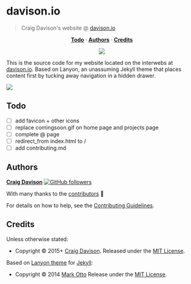 # davison.io

> Craig Davison's website @ [davison.io](http://davison.io)

<p align="center">
<b><a href="#todo">Todo</a></b>
·
<b><a href="#authors">Authors</a></b>
·
<b><a href="#credits">Credits</a></b>
</p>

<p align="center">
<a href="https://travis-ci.org/davisonio/davison.io"><img src="https://img.shields.io/travis/davisonio/davison.io.svg?style=flat-square"/></a>
</p>

This is the source code for my website located on the interwebs at [davison.io](http://davison.io).
Based on Lanyon, an unassuming Jekyll theme that places content first by tucking away navigation in a hidden drawer.

![](https://raw.githubusercontent.com/wiki/davisonio/davison.io/img/1.png)

## Todo
- [ ] add favicon + other icons
- [ ] replace comingsoon.gif on home page and projects page
- [ ] complete @ page
- [ ] redirect_from index.html to /
- [ ] add contributing.md

## Authors

**[Craig Davison](http://davison.io)**
[![GitHub followers](https://img.shields.io/github/followers/davisonio.svg?style=social&label=Follow)](https://github.com/davisonio)

With many thanks to the [contributors](https://github.com/davisonio/davison.io/graphs/contributors) :clap:

For details on how to help, see the [Contributing Guidelines](https://github.com/davisonio/davison.io/blob/master/CONTRIBUTING.md).

## Credits

Unless otherwise stated:

- Copyright © 2015+ [Craig Davison](http://davison.io). Released under the [MIT License](http://davisonio.mit-license.org).

Based on [Lanyon theme](http://lanyon.getpoole.com) for [Jekyll](http://jekyllrb.com/):

- Copyright © 2014 [Mark Otto](http://markdotto.com/) Release under the [MIT License](https://github.com/poole/lanyon/blob/master/LICENSE.md).
